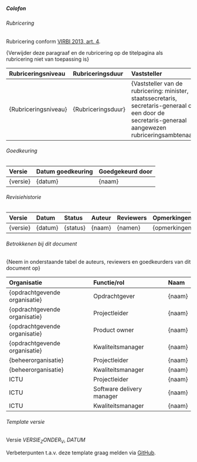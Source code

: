 ##### Colofon

###### Rubricering

Rubricering conform [VIRBI 2013, art. 4](https://wetten.overheid.nl/BWBR0033507/2013-06-01#Artikel4).

{Verwijder deze paragraaf en de rubricering op de titelpagina als rubricering niet van toepassing is}

| Rubriceringsniveau   | Rubriceringsduur   | Vaststeller                                                                                                                                           |
|:---------------------|:-------------------|:------------------------------------------------------------------------------------------------------------------------------------------------------|
| {Rubriceringsniveau} | {Rubriceringsduur} | {Vaststeller van de rubricering: minister, staatssecretaris, secretaris-generaal of een door de secretaris-generaal aangewezen rubriceringsambtenaar} |

###### Goedkeuring

| Versie   | Datum goedkeuring | Goedgekeurd door |
|:---------|:------------------|:-----------------|
| {versie} | {datum}           | {naam}           |

###### Revisiehistorie

| Versie   | Datum   | Status   | Auteur | Reviewers | Opmerkingen   |
|:---------|:--------|:---------|:-------|:----------|:--------------|
| {versie} | {datum} | {status} | {naam} | {namen}   | {opmerkingen} |

###### Betrokkenen bij dit document

{Neem in onderstaande tabel de auteurs, reviewers en goedkeurders van dit document op}

| Organisatie                   | Functie/rol               | Naam   |
|:------------------------------|:--------------------------|:-------|
| {opdrachtgevende organisatie} | Opdrachtgever             | {naam} |
| {opdrachtgevende organisatie} | Projectleider             | {naam} |
| {opdrachtgevende organisatie} | Product owner             | {naam} |
| {opdrachtgevende organisatie} | Kwaliteitsmanager         | {naam} |
| {beheerorganisatie}           | Projectleider             | {naam} |
| {beheerorganisatie}           | Kwaliteitsmanager         | {naam} |
| ICTU                          | Projectleider             | {naam} |
| ICTU                          | Software delivery manager | {naam} |
| ICTU                          | Kwaliteitsmanager         | {naam} |

###### Template versie

Versie $VERSIE_ZONDER_V$, $DATUM$

Verbeterpunten t.a.v. deze template graag melden via [GitHub](https://github.com/ICTU/Kwaliteitsaanpak/issues).
